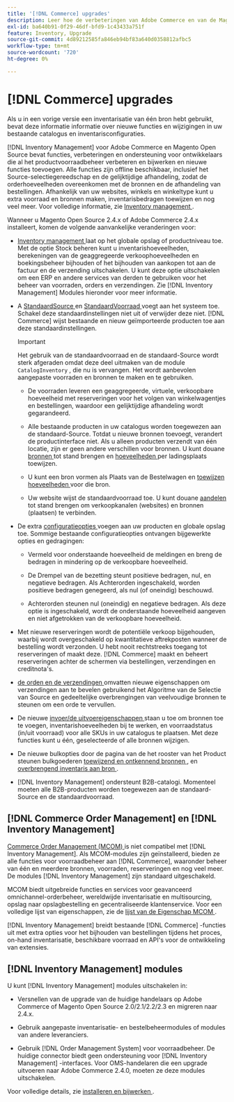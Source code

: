 ```yaml
---
title: '[!DNL Commerce] upgrades'
description: Leer hoe de verbeteringen van Adobe Commerce en van de Magento Open Source catalogus en  [!DNL Inventory Management]  configuraties beïnvloeden.
exl-id: ba640b91-0f29-46df-bfd9-1c43433a751f
feature: Inventory, Upgrade
source-git-commit: 4d89212585fa846eb94bf83a640d0358812afbc5
workflow-type: tm+mt
source-wordcount: '720'
ht-degree: 0%

---
```


# [!DNL Commerce] upgrades

Als u in een vorige versie een inventarisatie van één bron hebt gebruikt, bevat deze informatie informatie over nieuwe functies en wijzigingen in uw bestaande catalogus en inventarisconfiguraties.

[!DNL Inventory Management] voor Adobe Commerce en Magento Open Source bevat functies, verbeteringen en ondersteuning voor ontwikkelaars die al het productvoorraadbeheer verbeteren en bijwerken en nieuwe functies toevoegen. Alle functies zijn offline beschikbaar, inclusief het Source-selectiegereedschap en de gelijktijdige afhandeling, zodat de orderhoeveelheden overeenkomen met de bronnen en de afhandeling van bestellingen. Afhankelijk van uw websites, winkels en winkeltype kunt u extra voorraad en bronnen maken, inventarisbedragen toewijzen en nog veel meer. Voor volledige informatie, zie [ Inventory management ](introduction.md).

Wanneer u Magento Open Source 2.4.x of Adobe Commerce 2.4.x installeert, komen de volgende aanvankelijke veranderingen voor:

- [ Inventory management ](enable.md) laat op het globale opslag of productniveau toe. Met de optie Stock beheren kunt u inventarishoeveelheden, berekeningen van de geaggregeerde verkoophoeveelheden en boekingsbeheer bijhouden of het bijhouden van aankopen tot aan de factuur en de verzending uitschakelen. U kunt deze optie uitschakelen om een ERP en andere services van derden te gebruiken voor het beheer van voorraden, orders en verzendingen. Zie [!DNL Inventory Management] Modules hieronder voor meer informatie.

- A [ StandaardSource ](sources-manage.md) en [ StandaardVoorraad ](stocks-manage.md) voegt aan het systeem toe. Schakel deze standaardinstellingen niet uit of verwijder deze niet. [!DNL Commerce] wijst bestaande en nieuw geïmporteerde producten toe aan deze standaardinstellingen.

  >[!IMPORTANT]
  >
  >Het gebruik van de standaardvoorraad en de standaard-Source wordt sterk afgeraden omdat deze deel uitmaken van de module `CatalogInventory` , die nu is vervangen. Het wordt aanbevolen aangepaste voorraden en bronnen te maken en te gebruiken.

   - De voorraden leveren een geaggregeerde, virtuele, verkoopbare hoeveelheid met reserveringen voor het volgen van winkelwagentjes en bestellingen, waardoor een gelijktijdige afhandeling wordt gegarandeerd.

   - Alle bestaande producten in uw catalogus worden toegewezen aan de standaard-Source. Totdat u nieuwe bronnen toevoegt, verandert de productinterface niet. Als u alleen producten verzendt van één locatie, zijn er geen andere verschillen voor bronnen. U kunt douane[ bronnen ](sources-add.md) tot stand brengen en [ hoeveelheden ](quantities-manage.md) per ladingsplaats toewijzen.

   - U kunt een bron vormen als Plaats van de Bestelwagen en [ toewijzen hoeveelheden ](quantities-manage.md) voor die bron.

   - Uw website wijst de standaardvoorraad toe. U kunt douane [ aandelen ](stocks-add.md) tot stand brengen om verkoopkanalen (websites) en bronnen (plaatsen) te verbinden.

- De extra [ configuratieopties ](configuration.md) voegen aan uw producten en globale opslag toe. Sommige bestaande configuratieopties ontvangen bijgewerkte opties en gedragingen:

   - Vermeld voor onderstaande hoeveelheid de meldingen en breng de bedragen in mindering op de verkoopbare hoeveelheid.

   - De Drempel van de bezetting steunt positieve bedragen, nul, en negatieve bedragen. Als Achterorden ingeschakeld, worden positieve bedragen genegeerd, als nul (of oneindig) beschouwd.

   - Achterorden steunen nul (oneindig) en negatieve bedragen. Als deze optie is ingeschakeld, wordt de onderstaande hoeveelheid aangeven en niet afgetrokken van de verkoopbare hoeveelheid.

- Met nieuwe reserveringen wordt de potentiële verkoop bijgehouden, waarbij wordt overgeschakeld op kwantitatieve aftrekposten wanneer de bestelling wordt verzonden. U hebt nooit rechtstreeks toegang tot reserveringen of maakt deze. [!DNL Commerce] maakt en beheert reserveringen achter de schermen via bestellingen, verzendingen en creditnota&#39;s.

- [ de orden en de verzendingen ](shipments.md) omvatten nieuwe eigenschappen om verzendingen aan te bevelen gebruikend het Algoritme van de Selectie van Source en gedeeltelijke overbrengingen van veelvoudige bronnen te steunen om een orde te vervullen.

- De nieuwe [ invoer/de uitvoereigenschappen ](inventory-import-export.md) staan u toe om bronnen toe te voegen, inventarishoeveelheden bij te werken, en voorraadstatus (in/uit voorraad) voor alle SKUs in uw catalogus te plaatsen. Met deze functies kunt u één, geselecteerde of alle bronnen wijzigen.

- De nieuwe bulkopties door de pagina van de het rooster van het Product steunen bulkgoederen [ toewijzend en ontkennend bronnen ](bulk-assignment.md), en [ overbrengend inventaris aan bron ](inventory-transfer.md).

- [!DNL Inventory Management] ondersteunt B2B-catalogi. Momenteel moeten alle B2B-producten worden toegewezen aan de standaard-Source en de standaardvoorraad.

## [!DNL Commerce Order Management] en [!DNL Inventory Management]

[ Commerce Order Management (MCOM) ][1] is niet compatibel met [!DNL Inventory Management]. Als MCOM-modules zijn geïnstalleerd, bieden ze alle functies voor voorraadbeheer aan [!DNL Commerce], waaronder beheer van één en meerdere bronnen, voorraden, reserveringen en nog veel meer. De modules [!DNL Inventory Management] zijn standaard uitgeschakeld.

MCOM biedt uitgebreide functies en services voor geavanceerd omnichannel-orderbeheer, wereldwijde inventarisatie en multisourcing, opslag naar opslagbestelling en gecentraliseerde klantenservice. Voor een volledige lijst van eigenschappen, zie de [ lijst van de Eigenschap MCOM ][2].

[!DNL Inventory Management] breidt bestaande [!DNL Commerce] -functies uit met extra opties voor het bijhouden van bestellingen tijdens het proces, on-hand inventarisatie, beschikbare voorraad en API&#39;s voor de ontwikkeling van extensies.

## [!DNL Inventory Management] modules

U kunt [!DNL Inventory Management] modules uitschakelen in:

- Versnellen van de upgrade van de huidige handelaars op Adobe Commerce of Magento Open Source 2.0/2.1/2.2/2.3 en migreren naar 2.4.x.

- Gebruik aangepaste inventarisatie- en bestelbeheermodules of modules van andere leveranciers.

- Gebruik [!DNL Order Management System] voor voorraadbeheer. De huidige connector biedt geen ondersteuning voor [!DNL Inventory Management] -interfaces. Voor OMS-handelaren die een upgrade uitvoeren naar Adobe Commerce 2.4.0, moeten ze deze modules uitschakelen.

Voor volledige details, zie [ installeren en bijwerken ](install-update.md).

[1]: https://omsdocs.magento.com/
[2]: https://omsdocs.magento.com/en/getting-started/feature-list/
